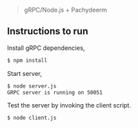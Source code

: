 > gRPC/Node.js + Pachydeerm

## Instructions to run

Install gRPC dependencies,
```sh
$ npm install
```

Start server, 
```sh
$ node server.js
GRPC server is running on 50051
```

Test the server by invoking the client script.
```sh
$ node client.js

```
